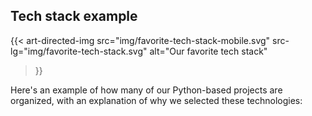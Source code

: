 ## Tech stack example

{{< art-directed-img
  src="img/favorite-tech-stack-mobile.svg"
  src-lg="img/favorite-tech-stack.svg"
  alt="Our favorite tech stack"
>}}

Here's an example of how many of our Python-based projects are organized,
with an explanation of why we selected these technologies:
